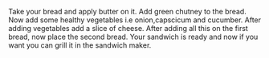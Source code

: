 Take your bread and apply butter on it.
Add green chutney to the bread.
Now add some healthy vegetables i.e onion,capscicum and cucumber.
After adding vegetables add a slice of cheese.
After adding all this on the first bread, now place the second bread.
Your sandwich is ready and now if you want you can grill it in the sandwich maker.
